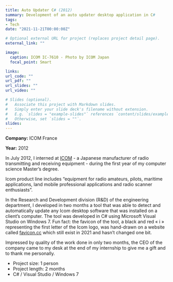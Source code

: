 ```yaml
---
title: Auto Updater C# (2012)
summary: Development of an auto updater desktop application in C#
tags:
- Tech
date: "2021-11-21T00:00:00Z"

# Optional external URL for project (replaces project detail page).
external_link: ""

image:
  caption: ICOM IC-7610 - Photo by ICOM Japan
  focal_point: Smart

links:
url_code: ""
url_pdf: ""
url_slides: ""
url_video: ""

# Slides (optional).
#   Associate this project with Markdown slides.
#   Simply enter your slide deck's filename without extension.
#   E.g. `slides = "example-slides"` references `content/slides/example-slides.md`.
#   Otherwise, set `slides = ""`.
slides: 
---
```


**Company:** ICOM France

**Year:** 2012

In July 2012, I interned at [ICOM](https://www.icomjapan.com/) - a Japanese manufacturer of radio transmitting and receiving equipment - during the first year of my computer science Master’s degree.

Icom product line includes “equipment for radio amateurs, pilots, maritime applications, land mobile professional applications and radio scanner enthusiasts”.

In the Research and Development division (R&D) of the engineering department, I developed in two months a tool that was able to detect and automatically update any Icom desktop software that was installed on a client’s computer. The tool was developed in C# using Microsoft Visual Studio on Windows 7. Fun fact: the favicon of the tool, a black and red « i » representing the first letter of the Icom logo, was hand-drawn on a website called [favicon.cc](https://www.favicon.cc/) which still exist in 2021 and hasn’t changed one bit.

Impressed by quality of the work done in only two months, the CEO of the company came to my desk at the end of my internship to give me a gift and to thank me personally.

- Project size: 1 person
- Project length: 2 months
- C# / Visual Studio / Windows 7